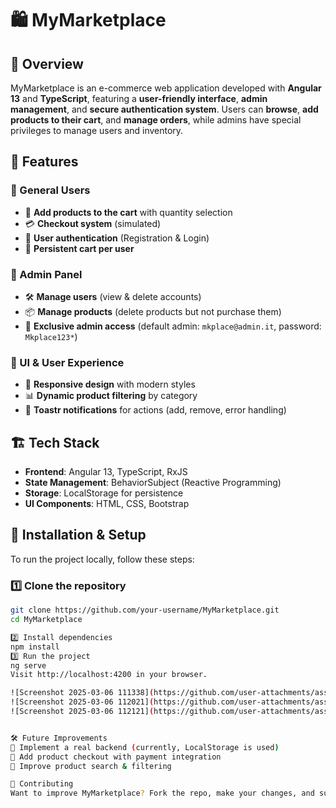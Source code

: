 # 🛍 MyMarketplace

## 🌟 Overview  
MyMarketplace is an e-commerce web application developed with **Angular 13** and **TypeScript**, featuring a **user-friendly interface**, **admin management**, and **secure authentication system**. Users can **browse**, **add products to their cart**, and **manage orders**, while admins have special privileges to manage users and inventory.

## 🚀 Features  
### 🔹 General Users  
- 🛒 **Add products to the cart** with quantity selection  
- 💳 **Checkout system** (simulated)  
- 🔐 **User authentication** (Registration & Login)  
- 🔄 **Persistent cart per user**  

### 🔹 Admin Panel  
- 🛠 **Manage users** (view & delete accounts)  
- 📦 **Manage products** (delete products but not purchase them)  
- 🔑 **Exclusive admin access** (default admin: `mkplace@admin.it`, password: `Mkplace123*`)  

### 🔹 UI & User Experience  
- 🎨 **Responsive design** with modern styles  
- 📊 **Dynamic product filtering** by category  
- 🌙 **Toastr notifications** for actions (add, remove, error handling)  

## 🏗️ Tech Stack  
- **Frontend**: Angular 13, TypeScript, RxJS  
- **State Management**: BehaviorSubject (Reactive Programming)  
- **Storage**: LocalStorage for persistence  
- **UI Components**: HTML, CSS, Bootstrap  

## 🔧 Installation & Setup  
To run the project locally, follow these steps:  

### 1️⃣ Clone the repository  
```sh
git clone https://github.com/your-username/MyMarketplace.git
cd MyMarketplace

2️⃣ Install dependencies
npm install
3️⃣ Run the project
ng serve
Visit http://localhost:4200 in your browser.

![Screenshot 2025-03-06 111338](https://github.com/user-attachments/assets/27e6cf55-403a-4903-95dc-8527ba104f8e)
![Screenshot 2025-03-06 112021](https://github.com/user-attachments/assets/b32fa039-08c5-40e6-9e40-3aca0d39bdce)
![Screenshot 2025-03-06 112121](https://github.com/user-attachments/assets/abc03eb9-bb57-43da-8070-d4d2cbe4cca9)


🛠 Future Improvements
🔹 Implement a real backend (currently, LocalStorage is used)
🔹 Add product checkout with payment integration
🔹 Improve product search & filtering

🤝 Contributing
Want to improve MyMarketplace? Fork the repo, make your changes, and submit a PR!
